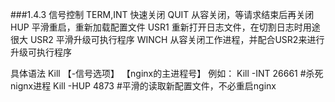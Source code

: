 ###1.4.3 信号控制
TERM,INT 快速关闭
QUIT     从容关闭，等请求结束后再关闭
HUP      平滑重启，重新加载配置文件
USR1     重新打开日志文件，在切割日志时用途很大
USR2     平滑升级可执行程序
WINCH    从容关闭工作进程，并配合USR2来进行升级可执行程序

具体语法
Kill 【-信号选项】 【nginx的主进程号】
例如：
Kill -INT 26661  #杀死nignx进程
Kill -HUP 4873  #平滑的读取新配置文件，不必重启nginx